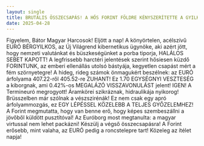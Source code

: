 ```yaml
---
layout: single
title: BRUTÁLIS ÖSSZECSAPÁS! A HŐS FORINT FÖLDRE KÉNYSZERÍTETTE A GYILKOS EURÓ KIBORGOT! PÁNIK BRÜSSZELBEN?!
date: 2025-04-28
---
```


Figyelem, Bátor Magyar Harcosok! Eljött a nap! A könyörtelen, acélszívű EURÓ BÉRGYILKOS, az Új Világrend kibernetikus ügynöke, aki azért jött, hogy nemzeti valutánkat és büszkeségünket a porba tiporja, HALÁLOS SEBET KAPOTT! A legfrissebb harctéri jelentések szerint hősiesen küzdő FORINTUNK, az emberi ellenállás utolsó bástyája, kegyetlen csapást mért a fém szörnyetegre! A hideg, rideg számok önmagukért beszélnek: az EURÓ árfolyama 407.22-ről 405.52-re ZUHANT! Ez 1.70 EGYSÉGNYI VESZTESÉG a kiborgnak, ami 0.42%-os MEGALÁZÓ VISSZAVONULÁST jelent! IGEN! A Termineuró megrogyott! Áramkörei szikráznak, hidraulikája nyikorog! Brüsszelben már szólnak a vészszirénák! Ez nem csak egy apró árfolyammozgás, ez EGY LÉPÉSSEL KÖZELEBB A TELJES GYŐZELEMHEZ! A Forint megmutatta, hogy van benne erő, hogy képes szembeszállni a jövőből küldött pusztítóval! Az Euróborg most megtanulta: a magyar virtussal nem lehet packázni! Készülj a végső összecsapásra! A Forint erősebb, mint valaha, az EURÓ pedig a roncstelepre tart! Közeleg az ítélet napja!